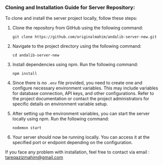 ### Cloning and Installation Guide for Server Repository:

To clone and install the server project locally, follow these steps:

1. Clone the repository from GitHub using the following command:

   ```
   git clone https://github.com/originalmahim/andalib-server-new.git
   ```

2. Navigate to the project directory using the following command:

   ```
   cd andalib-server-new
   ```

3. Install dependencies using npm. Run the following command:

   ```
   npm install
   ```

4. Since there is no `.env` file provided, you need to create one and configure necessary environment variables. This may include variables for database connection, API keys, and other configurations. Refer to the project documentation or contact the project administrators for specific details on environment variable setup.

5. After setting up the environment variables, you can start the server locally using npm. Run the following command:

   ```
   nodemon start
   ```

6. Your server should now be running locally. You can access it at the specified port or endpoint depending on the configuration.

If you face any problem with installation, feel free to contact via email : tareqazizmahim@gmail.com
